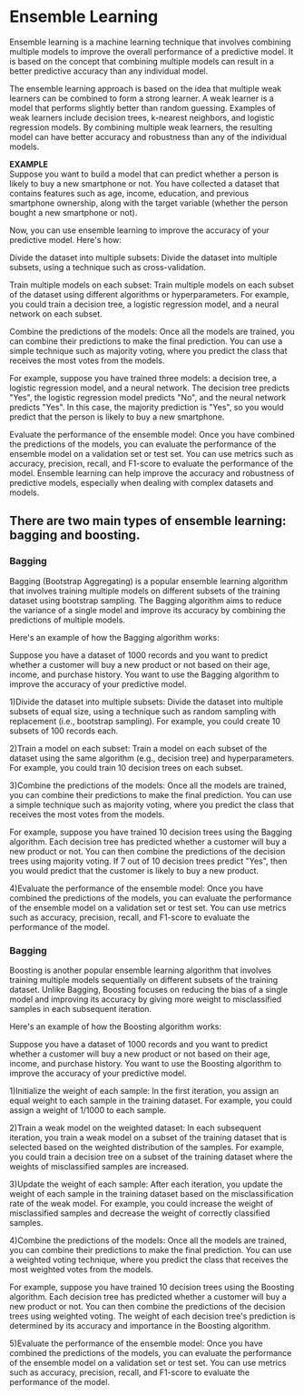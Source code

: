 # Ensemble Learning

Ensemble learning is a machine learning technique that involves combining multiple models to improve the overall performance of a predictive model. It is based on the concept that combining multiple models can result in a better predictive accuracy than any individual model.

The ensemble learning approach is based on the idea that multiple weak learners can be combined to form a strong learner. A weak learner is a model that performs slightly better than random guessing. Examples of weak learners include decision trees, k-nearest neighbors, and logistic regression models. By combining multiple weak learners, the resulting model can have better accuracy and robustness than any of the individual models.

**EXAMPLE**  
Suppose you want to build a model that can predict whether a person is likely to buy a new smartphone or not. You have collected a dataset that contains features such as age, income, education, and previous smartphone ownership, along with the target variable (whether the person bought a new smartphone or not).

Now, you can use ensemble learning to improve the accuracy of your predictive model. Here's how:

Divide the dataset into multiple subsets: Divide the dataset into multiple subsets, using a technique such as cross-validation.

Train multiple models on each subset: Train multiple models on each subset of the dataset using different algorithms or hyperparameters. For example, you could train a decision tree, a logistic regression model, and a neural network on each subset.

Combine the predictions of the models: Once all the models are trained, you can combine their predictions to make the final prediction. You can use a simple technique such as majority voting, where you predict the class that receives the most votes from the models.

For example, suppose you have trained three models: a decision tree, a logistic regression model, and a neural network. The decision tree predicts "Yes", the logistic regression model predicts "No", and the neural network predicts "Yes". In this case, the majority prediction is "Yes", so you would predict that the person is likely to buy a new smartphone.

Evaluate the performance of the ensemble model: Once you have combined the predictions of the models, you can evaluate the performance of the ensemble model on a validation set or test set. You can use metrics such as accuracy, precision, recall, and F1-score to evaluate the performance of the model.
Ensemble learning can help improve the accuracy and robustness of predictive models, especially when dealing with complex datasets and models.

## There are two main types of ensemble learning: bagging and boosting.  
### Bagging 
Bagging (Bootstrap Aggregating) is a popular ensemble learning algorithm that involves training multiple models on different subsets of the training dataset using bootstrap sampling. The Bagging algorithm aims to reduce the variance of a single model and improve its accuracy by combining the predictions of multiple models.

Here's an example of how the Bagging algorithm works:

Suppose you have a dataset of 1000 records and you want to predict whether a customer will buy a new product or not based on their age, income, and purchase history. You want to use the Bagging algorithm to improve the accuracy of your predictive model.

1)Divide the dataset into multiple subsets: Divide the dataset into multiple subsets of equal size, using a technique such as random sampling with replacement (i.e., bootstrap sampling). For example, you could create 10 subsets of 100 records each.

2)Train a model on each subset: Train a model on each subset of the dataset using the same algorithm (e.g., decision tree) and hyperparameters. For example, you could train 10 decision trees on each subset.

3)Combine the predictions of the models: Once all the models are trained, you can combine their predictions to make the final prediction. You can use a simple technique such as majority voting, where you predict the class that receives the most votes from the models.

For example, suppose you have trained 10 decision trees using the Bagging algorithm. Each decision tree has predicted whether a customer will buy a new product or not. You can then combine the predictions of the decision trees using majority voting. If 7 out of 10 decision trees predict "Yes", then you would predict that the customer is likely to buy a new product.

4)Evaluate the performance of the ensemble model: Once you have combined the predictions of the models, you can evaluate the performance of the ensemble model on a validation set or test set. You can use metrics such as accuracy, precision, recall, and F1-score to evaluate the performance of the model.  

### Bagging
Boosting is another popular ensemble learning algorithm that involves training multiple models sequentially on different subsets of the training dataset. Unlike Bagging, Boosting focuses on reducing the bias of a single model and improving its accuracy by giving more weight to misclassified samples in each subsequent iteration.

Here's an example of how the Boosting algorithm works:

Suppose you have a dataset of 1000 records and you want to predict whether a customer will buy a new product or not based on their age, income, and purchase history. You want to use the Boosting algorithm to improve the accuracy of your predictive model.

1)Initialize the weight of each sample: In the first iteration, you assign an equal weight to each sample in the training dataset. For example, you could assign a weight of 1/1000 to each sample.

2)Train a weak model on the weighted dataset: In each subsequent iteration, you train a weak model on a subset of the training dataset that is selected based on the weighted distribution of the samples. For example, you could train a decision tree on a subset of the training dataset where the weights of misclassified samples are increased.

3)Update the weight of each sample: After each iteration, you update the weight of each sample in the training dataset based on the misclassification rate of the weak model. For example, you could increase the weight of misclassified samples and decrease the weight of correctly classified samples.

4)Combine the predictions of the models: Once all the models are trained, you can combine their predictions to make the final prediction. You can use a weighted voting technique, where you predict the class that receives the most weighted votes from the models.

For example, suppose you have trained 10 decision trees using the Boosting algorithm. Each decision tree has predicted whether a customer will buy a new product or not. You can then combine the predictions of the decision trees using weighted voting. The weight of each decision tree's prediction is determined by its accuracy and importance in the Boosting algorithm.

5)Evaluate the performance of the ensemble model: Once you have combined the predictions of the models, you can evaluate the performance of the ensemble model on a validation set or test set. You can use metrics such as accuracy, precision, recall, and F1-score to evaluate the performance of the model.
